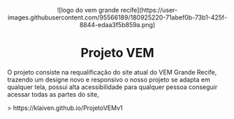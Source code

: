 <p align="center">
![logo do vem grande recife](https://user-images.githubusercontent.com/95566189/180925220-71abef0b-73b1-425f-8844-edaa3f5b859a.png)
</p>

<h1 align="center"> Projeto VEM </h1>

<p>O projeto consiste na requalificação do site atual do VEM Grande Recife, trazendo um designe novo e responsivo o nosso projeto se adapta em qualquer tela, possui alta acessibilidade para qualquer pessoa conseguir acessar todas as partes do site,</p>
> https://klaiven.github.io/ProjetoVEMv1
